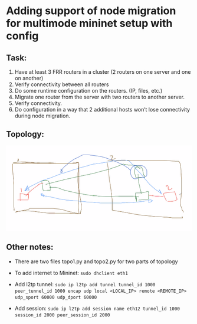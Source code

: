 # Adding support of node migration for multimode mininet setup with config

## Task:
1. Have at least 3 FRR routers in a cluster (2 routers on one server and one on another)<br/>
2. Verify connectivity between all routers<br/>
3. Do some runtime configuration on the routers. (IP, files, etc.)<br/>
4. Migrate one router from the server with two routers to another server.<br/>
5. Verify connectivity.<br/>
6. Do configuration in a way that 2 additional hosts won’t lose connectivity during node migration.<br/>


## Topology:
![Topology](other/topology.png?raw=true "Title")


## Other notes:

* There are two files topo1.py and topo2.py for two parts of topology

* To add internet to Mininet: `sudo dhclient eth1`

* Add l2tp tunnel: `sudo ip l2tp add tunnel tunnel_id 1000 peer_tunnel_id 1000 encap udp local <LOCAL_IP> remote <REMOTE_IP> udp_sport 60000 udp_dport 60000`
* Add session: `sudo ip l2tp add session name eth12 tunnel_id 1000 session_id 2000 peer_session_id 2000`